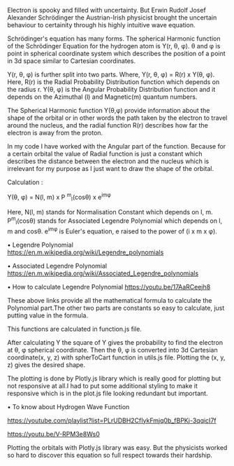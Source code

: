 Electron is spooky and filled with uncertainty.
But Erwin Rudolf Josef Alexander Schrödinger the Austrian-Irish physicist brought the uncertain behaviour to certainity through his highly intuitive wave equation.

Schrödinger's equation has many forms.
The spherical Harmonic function of the Schrödinger Equation for the hydrogen atom is Y(r, θ, φ).
θ and φ is point in spherical coordinate system which describes the position of a point in 3d space similar to Cartesian coordinates.

Y(r, θ, φ) is further split into two parts.
Where, 
    Y(r, θ, φ) = R(r) x Y(θ, φ).
Here, 
    R(r) is the Radial Probability Distribution function which depends on the radius r.
    Y(θ, φ) is the Angular Probability Distribution function and it depends on the 
Azimuthal (l) and Magnetic(m) quantum numbers.

  The Spherical Harmonic function Y(θ,φ) provide information about the shape of the 
orbital or in other words the path taken by the electron to travel around the nucleus, and the radial function R(r) describes how far the electron is away from the proton.

  In my code I have worked with the Angular part of the function.
Because for a certain orbital the value of Radial function is just a 
constant which describes the distance between the electron and the 
nucleus which is irrelevant for my purpose as I just want to draw the 
shape of the orbital.

Calculation :

Y(θ, φ) = N(l, m) x P <sup> m</sup><sub>l</sub>(cosθ) x e<sup>imφ</sup>

Here,
N(l, m) stands for Normalisation Constant which depends on l, m.
P<sup>m</sup><sub>l</sub>(cosθ) stands for Associated Legendre Polynomial which depends on l, m and cosθ.
e<sup>imφ</sup> is Euler's equation, e raised to the power of (i x m x φ).

• Legendre Polynomial
https://en.m.wikipedia.org/wiki/Legendre_polynomials

• Associated Legendre Polynomial
https://en.m.wikipedia.org/wiki/Associated_Legendre_polynomials

• How to calculate Legendre Polynomial
https://youtu.be/17AaRCeejh8

  These above links provide all the mathematical formula to calculate
the Polynomial part.The other two parts are constants so easy to calculate, just putting value in the formula.

This functions are calculated in function.js file.

  After calculating Y the square of Y gives the probability to find the 
electron at θ, φ spherical coordinate. Then the θ, φ is converted into 
3d Cartesian coordinate(x, y, z) with spherToCart function in utils.js file. Plotting the (x, y, z) gives the desired shape.

  The plotting is done by Plotly.js library which is really good for 
plotting but not responsive at all.I had to put some additional styling to make it responsive which is in the plot.js file looking redundant but important.

• To know about Hydrogen Wave Function

https://youtube.com/playlist?list=PLrUDBH2CfIykFmjq0b_fBPKj-3qqicI7f

https://youtu.be/V-RPM3e8Ws0

Plotting the orbitals with Plotly.js library was easy.
But the physicists worked so hard to discover this equation so full respect towards their hardship.

